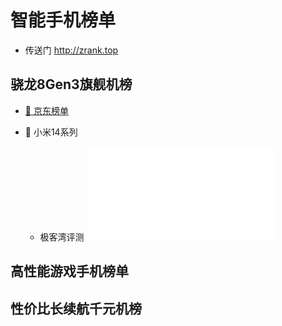 # 智能手机榜单 
- 传送门 http://zrank.top

## 骁龙8Gen3旗舰机榜
- [🔗 京东榜单](https://jingfen.jd.com/item?u_act_p=union-activity&union_page_id=261786&utm_campaign=t_1001147581)

- 🌟 小米14系列
    - 极客湾评测
      <iframe src="//player.bilibili.com/player.html?aid=235003754&bvid=BV1me411R7Ha&cid=1311287114&p=1" scrolling="no" border="0" frameborder="no" framespacing="0" allowfullscreen="true"> </iframe>
   

## 高性能游戏手机榜单

## 性价比长续航千元机榜
